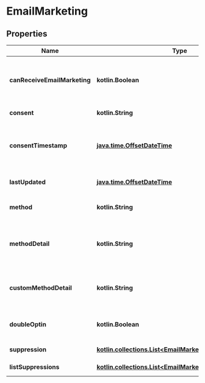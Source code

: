 
# EmailMarketing

## Properties
| Name | Type | Description | Notes |
| ------------ | ------------- | ------------- | ------------- |
| **canReceiveEmailMarketing** | **kotlin.Boolean** | Whether or not this profile has implicit consent to receive email marketing. True if it does profile does not have any global suppressions. |  |
| **consent** | **kotlin.String** | The consent status for email marketing. |  |
| **consentTimestamp** | [**java.time.OffsetDateTime**](java.time.OffsetDateTime.md) | The timestamp when consent was recorded or updated for email marketing, in ISO 8601 format (YYYY-MM-DDTHH:MM:SS.mmmmmm). |  [optional] |
| **lastUpdated** | [**java.time.OffsetDateTime**](java.time.OffsetDateTime.md) | The timestamp when a field on the email marketing object was last modified. |  [optional] |
| **method** | **kotlin.String** | The method by which the profile was subscribed to email marketing. |  [optional] |
| **methodDetail** | **kotlin.String** | Additional details about the method by which the profile was subscribed to email marketing. This may be empty if no details were provided. |  [optional] |
| **customMethodDetail** | **kotlin.String** | Additional detail provided by the caller when the profile was subscribed. This may be empty if no details were provided. |  [optional] |
| **doubleOptin** | **kotlin.Boolean** | Whether the profile was subscribed to email marketing using a double opt-in. |  [optional] |
| **suppression** | [**kotlin.collections.List&lt;EmailMarketingSuppression&gt;**](EmailMarketingSuppression.md) | The global email marketing suppression for this profile. |  [optional] |
| **listSuppressions** | [**kotlin.collections.List&lt;EmailMarketingListSuppression&gt;**](EmailMarketingListSuppression.md) | The list suppressions for this profile. |  [optional] |



